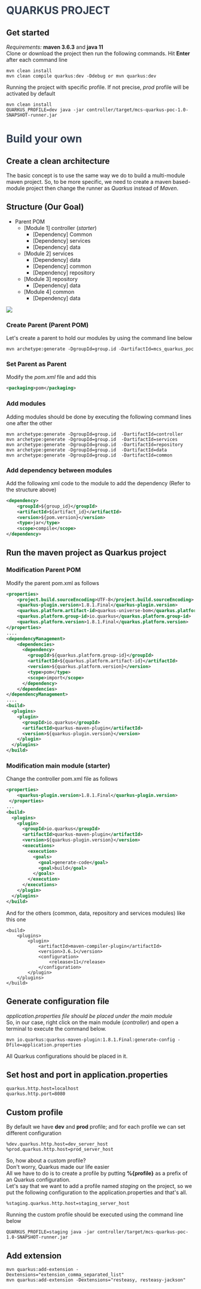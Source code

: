 <style>
    H1{color:#313E50 !important;}
</style>

# QUARKUS PROJECT
## Get started
*Requirements:* **maven 3.6.3** and **java 11**   
Clone or download the project then run the following commands. Hit **Enter** after each command line

```
mvn clean install
mvn clean compile quarkus:dev -Ddebug or mvn quarkus:dev
```   
Running the project with specific profile. If not precise, *prod* profile will be activated by default
```
mvn clean install
QUARKUS_PROFILE=dev java -jar controller/target/mcs-quarkus-poc-1.0-SNAPSHOT-runner.jar
```

# Build your own
## Create a clean architecture
The basic concept is to use the same way we do to build a multi-module maven project. So, to be more specific, we need to create a maven based-module project then change the runner as *Quarkus* instead of *Maven*.  

## Structure (Our Goal)
- Parent POM
	- [Module 1] controller (*starter*)
		- [Dependency] Common
		- [Dependency] services
		- [Dependency] data
	- [Module 2] services
		- [Dependency] data
		- [Dependency] common
		- [Dependency] repository
	- [Module 3] repository
		- [Dependency] data
	- [Module 4] common
		- [Dependency] data

![](microservice_structure.png)
### Create Parent (**Parent POM**)
Let's create a parent to hold our modules by using the command line below
```
mvn archetype:generate -DgroupId=group.id -DartifactId=mcs_quarkus_poc
```

### Set Parent as Parent
Modify the *pom.xml* file and add this

```xml
<packaging>pom</packaging>
```

### Add modules
Adding modules should be done by executing the following command lines one after the other
```
mvn archetype:generate -DgroupId=group.id  -DartifactId=controller  
mvn archetype:generate -DgroupId=group.id  -DartifactId=services  
mvn archetype:generate -DgroupId=group.id  -DartifactId=repository  
mvn archetype:generate -DgroupId=group.id  -DartifactId=data  
mvn archetype:generate -DgroupId=group.id  -DartifactId=common  
```

### Add dependency between modules
Add the following xml code to the module to add the dependency (Refer to the structure above)
```xml
<dependency>
	<groupId>${group_id}</groupId>
	<artifactId>${artifact_id}</artifactId>
	<version>${pom.version}</version>
	<type>jar</type>
	<scope>compile</scope>
</dependency>
```

## Run the maven project as Quarkus project
### Modification Parent POM
Modify the parent pom.xml as follows
```xml
<properties>
    <project.build.sourceEncoding>UTF-8</project.build.sourceEncoding>
    <quarkus-plugin.version>1.8.1.Final</quarkus-plugin.version>
    <quarkus.platform.artifact-id>quarkus-universe-bom</quarkus.platform.artifact-id>
    <quarkus.platform.group-id>io.quarkus</quarkus.platform.group-id>
    <quarkus.platform.version>1.8.1.Final</quarkus.platform.version>
</properties>
....
<dependencyManagement>
    <dependencies>
      <dependency>
        <groupId>${quarkus.platform.group-id}</groupId>
        <artifactId>${quarkus.platform.artifact-id}</artifactId>
        <version>${quarkus.platform.version}</version>
        <type>pom</type>
        <scope>import</scope>
      </dependency>
    </dependencies>
</dependencyManagement>
....
<build>
  <plugins>
    <plugin>
      <groupId>io.quarkus</groupId>
      <artifactId>quarkus-maven-plugin</artifactId>
      <version>${quarkus-plugin.version}</version>
    </plugin>
  </plugins>
</build>
```

### Modification main module (starter)
Change the controller pom.xml file as follows
```xml
<properties>
    <quarkus-plugin.version>1.8.1.Final</quarkus-plugin.version>
 </properties>
...
<build>
  <plugins>
    <plugin>
      <groupId>io.quarkus</groupId>
      <artifactId>quarkus-maven-plugin</artifactId>
      <version>${quarkus-plugin.version}</version>
      <executions>
        <execution>
          <goals>
            <goal>generate-code</goal>
            <goal>build</goal>
          </goals>
        </execution>
      </executions>
    </plugin>
  </plugins>
</build>
```

And for the others (common, data, repository and services modules) like this one
```
<build>
    <plugins>
        <plugin>
            <artifactId>maven-compiler-plugin</artifactId>
            <version>3.6.1</version>
            <configuration>
                <release>11</release>
            </configuration>
        </plugin>
    </plugins>
</build>
``` 

## Generate configuration file
*application.properties file should be placed under the main module*  
So, in our case, right click on the main module (*controller*) and open a terminal to execute the command below. 
```
mvn io.quarkus:quarkus-maven-plugin:1.8.1.Final:generate-config -Dfile=application.properties
```

All Quarkus configurations should be placed in it.

## Set host and port in application.properties
```
quarkus.http.host=localhost
quarkus.http.port=8080
```

## Custom profile
By default we have **dev** and **prod** profile; and for each profile we can set different configuration
```
%dev.quarkus.http.host=dev_server_host
%prod.quarkus.http.host=prod_server_host
```
So, how about a custom profile?   
Don't worry, Quarkus made our life easier   
All we have to do is to create a profile by putting **%{profile}** as a prefix of an Quarkus configuration.   
Let's say that we want to add a profile named *staging* on the project, so we put the following configuration to the application.properties and that's all.
```
%staging.quarkus.http.host=staging_server_host
```
Running the custom profile should be executed using the command line below
```
QUARKUS_PROFILE=staging java -jar controller/target/mcs-quarkus-poc-1.0-SNAPSHOT-runner.jar
```
## Add extension
```
mvn quarkus:add-extension -Dextensions="extension_comma_separated_list"
mvn quarkus:add-extension -Dextensions="resteasy, resteasy-jackson"
```